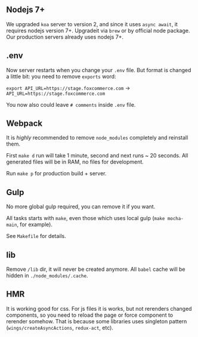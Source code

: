 ## Nodejs 7+

We upgraded `koa` server to version 2, and since it uses `async await`, it requires nodejs version 7+. Upgradeit via `brew` or by official node package. Our production servers already uses nodejs 7+.

## .env

Now server restarts when you change your `.env` file. But format is changed a little bit: you need to remove `exports` word:

`export API_URL=https://stage.foxcommerce.com` → `API_URL=https://stage.foxcommerce.com`

You now also could leave `# comments` inside `.env` file.

## Webpack

It is *highly* recommended to remove `node_modules` completely and reinstall them.

First `make d` run will take 1 minute, second and next runs ~ 20 seconds. All generated files will be in RAM, no files for development.

Run `make p` for production build + server.

## Gulp

No more global gulp required, you can remove it if you want.

All tasks starts with `make`, even those which uses local gulp (`make mocha-main`, for example).

See `Makefile` for details.

## lib

Remove `/lib` dir, it will never be created anymore. All `babel` cache will be hidden in `./node_modules/.cache`.

## HMR

It is working good for css. For js files it is works, but not rerenders changed components, so you need to reload the page or force component to rerender somehow. That is because some libraries uses singleton pattern (`wings/createAsyncActions`, `redux-act`, etc).
